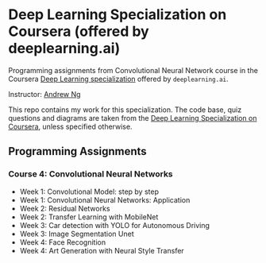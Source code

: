 # Deep Learning Specialization on Coursera (offered by deeplearning.ai)

Programming assignments from Convolutional Neural Network course in the Coursera [Deep Learning specialization](https://www.coursera.org/specializations/deep-learning) offered by `deeplearning.ai`.

Instructor: [Andrew Ng](http://www.andrewng.org/)

This repo contains my work for this specialization. The code base, quiz questions and diagrams are taken from the [Deep Learning Specialization on Coursera](https://www.coursera.org/specializations/deep-learning), unless specified otherwise.

## Programming Assignments
### Course 4: Convolutional Neural Networks

  - Week 1: Convolutional Model: step by step
  - Week 1: Convolutional Neural Networks: Application
  - Week 2: Residual Networks
  - Week 2: Transfer Learning with MobileNet
  - Week 3: Car detection with YOLO for Autonomous Driving
  - Week 3: Image Segmentation Unet
  - Week 4: Face Recognition
  - Week 4: Art Generation with Neural Style Transfer
  
